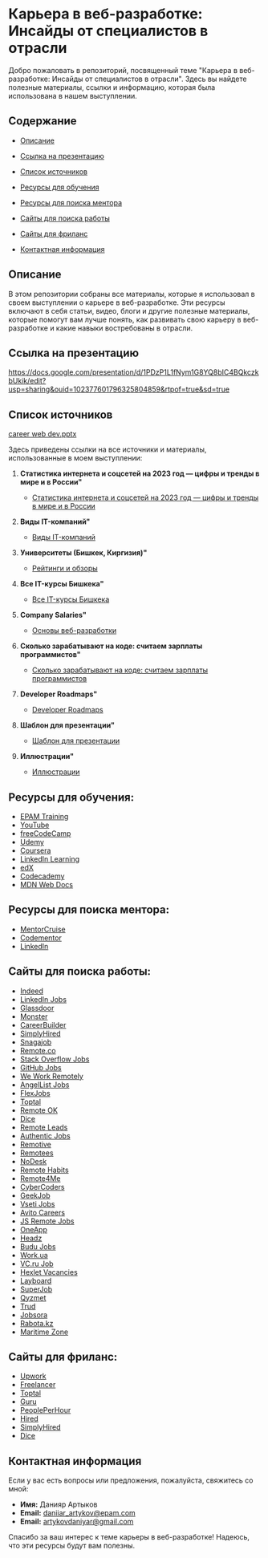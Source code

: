 # Карьера в веб-разработке: Инсайды от специалистов в отрасли

Добро пожаловать в репозиторий, посвященный теме "Карьера в веб-разработке: Инсайды от специалистов в отрасли". Здесь вы найдете полезные материалы, ссылки и информацию, которая была использована в нашем выступлении.

## Содержание

- [Описание](#описание)
- [Ссылка на презентацию](#ссылка-на-презентацию)

- [Список источников](#список-источников)
- [Ресурсы для обучения](#ресурсы-для-обучения)
- [Ресурсы для поиска ментора](#ресурсы-для-поиска-ментора)
- [Сайты для поиска работы](#сайты-для-поиска-работы)
- [Сайты для фриланс](#сайты-для-фриланс)
- [Контактная информация](#контактная-информация)

## Описание

В этом репозитории собраны все материалы, которые я использовал в своем выступлении о карьере в веб-разработке. Эти ресурсы включают в себя статьи, видео, блоги и другие полезные материалы, которые помогут вам лучше понять, как развивать свою карьеру в веб-разработке и какие навыки востребованы в отрасли.

## Ссылка на презентацию
https://docs.google.com/presentation/d/1PDzP1L1fNym1G8YQ8bIC4BQkczkbUkik/edit?usp=sharing&ouid=102377601796325804859&rtpof=true&sd=true

## Список источников
[career web dev.pptx](https://docs.google.com/presentation/d/1PDzP1L1fNym1G8YQ8bIC4BQkczkbUkik/edit?usp=sharing&ouid=102377601796325804859&rtpof=true&sd=true/)


Здесь приведены ссылки на все источники и материалы, использованные в моем выступлении:

1. **Статистика интернета и соцсетей на 2023 год — цифры и тренды в мире и в России"**
   - [Статистика интернета и соцсетей на 2023 год — цифры и тренды в мире и в России](https://www.web-canape.ru/business/statistika-interneta-i-socsetej-na-2023-god-cifry-i-trendy-v-mire-i-v-rossii/)

2. **Виды IT-компаний"**
   - [Виды IT-компаний](https://teachmeskills.by/blog/vydy-it-copmanyi?ysclid=lwrlc3aidc833899082)

3. **Университеты (Бишкек, Киргизия)"**
   - [Рейтинги и обзоры](https://www.universityguru.ru/universitety-bishkek)

4. **Все IT-курсы Бишкека"**
   - [Все IT-курсы Бишкека](https://mektep.pro/it/?hl=ru)

5. **Company Salaries"**
   - [Основы веб-разработки](https://www.glassdoor.com/Salaries/index.html)

6. **Сколько зарабатывают на коде: считаем зарплаты программистов"**
   - [Сколько зарабатывают на коде: считаем зарплаты программистов](https://roadmap.sh/)

7. **Developer Roadmaps"**
   - [Developer Roadmaps](https://practicum.yandex.ru/blog/skolko-zarabatyvayut-programmisty/)
     
8. **Шаблон для презентации"**
   - [Шаблон для презентации](https://slidesgo.com/)

9. **Иллюстрации"**
   - [Иллюстрации](https://storyset.com/)

## Ресурсы для обучения:

- [EPAM Training](https://training.epam.com/)
- [YouTube](https://www.youtube.com/)
- [freeCodeCamp](https://www.freecodecamp.org/)
- [Udemy](https://www.udemy.com/)
- [Coursera](https://www.coursera.org/)
- [LinkedIn Learning](https://www.linkedin.com/learning/)
- [edX](https://www.edx.org/)
- [Codecademy](https://www.codecademy.com/)
- [MDN Web Docs](https://developer.mozilla.org/)

## Ресурсы для поиска ментора:

- [MentorCruise](https://mentorcruise.com/)
- [Codementor](https://www.codementor.io/)
- [LinkedIn](https://www.linkedin.com/)

## Сайты для поиска работы:

- [Indeed](https://www.indeed.com/)
- [LinkedIn Jobs](https://www.linkedin.com/jobs/)
- [Glassdoor](https://www.glassdoor.com/Job/)
- [Monster](https://www.monster.com/)
- [CareerBuilder](https://www.careerbuilder.com/)
- [SimplyHired](https://www.simplyhired.com/)
- [Snagajob](https://www.snagajob.com/)
- [Remote.co](https://remote.co)
- [Stack Overflow Jobs](https://stackoverflow.com/jobs)
- [GitHub Jobs](https://jobs.github.com)
- [We Work Remotely](https://weworkremotely.com)
- [AngelList Jobs](https://angel.co/jobs)
- [FlexJobs](https://www.flexjobs.com)
- [Toptal](https://www.toptal.com)
- [Remote OK](https://remoteok.io)
- [Dice](https://www.dice.com)
- [Remote Leads](https://remoteleads.io)
- [Authentic Jobs](https://authenticjobs.com)
- [Remotive](https://remotive.io)
- [Remotees](https://remotees.com)
- [NoDesk](https://nodesk.co)
- [Remote Habits](https://remotehabits.com)
- [Remote4Me](https://remote4me.com)
- [CyberCoders](https://www.cybercoders.com)
- [GeekJob](https://geekjob.ru/)
- [Vseti Jobs](https://www.vseti.app/jobs)
- [Avito Careers](https://career.avito.com/vacancies/)
- [JS Remote Jobs](https://jsremote.jobs/)
- [OneApp](https://oneapp.ly/)
- [Headz](https://app.headz.io/candidates/new)
- [Budu Jobs](https://budu.jobs/vacancies)
- [Work.ua](https://www.work.ua/jobs/)
- [VC.ru Job](https://vc.ru/job)
- [Hexlet Vacancies](https://cv.hexlet.io/vacancies)
- [Layboard](https://layboard.com/)
- [SuperJob](https://www.superjob.ru/vacancy/)
- [Qyzmet](https://qyzmet.kz/vacansii)
- [Trud](https://kz.trud.com/)
- [Jobsora](https://jobsora.com/)
- [Rabota.kz](https://rabota.kz/)
- [Maritime Zone](https://maritime-zone.com/)

## Сайты для фриланс:

- [Upwork](https://www.upwork.com/)
- [Freelancer](https://www.freelancer.com/)
- [Toptal](https://www.toptal.com/)
- [Guru](https://www.guru.com/)
- [PeoplePerHour](https://www.peopleperhour.com/)
- [Hired](https://hired.com/)
- [SimplyHired](https://www.simplyhired.com/)
- [Dice](https://www.dice.com/)

## Контактная информация

Если у вас есть вопросы или предложения, пожалуйста, свяжитесь со мной:

- **Имя:** Данияр Артыков
- **Email:** [daniiar_artykov@epam.com](mailto:daniiar_artykov@epam.com)
- **Email:** [artykovdaniyar@gmail.com](mailto:artykovdaniyar@gmail.com])

Спасибо за ваш интерес к теме карьеры в веб-разработке! Надеюсь, что эти ресурсы будут вам полезны.
